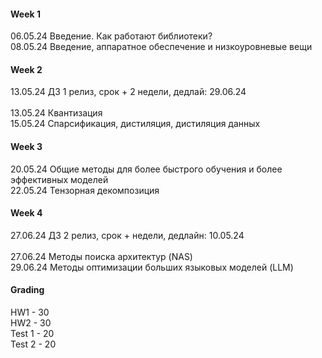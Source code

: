 #### Week 1 <br>
06.05.24 Введение. Как работают библиотеки?	 <br>
08.05.24 Введение, аппаратное обеспечение и низкоуровневые вещи  <br>

#### Week 2 <br>
13.05.24 ДЗ 1 релиз,  срок + 2 недели,  дедлай: 29.06.24 <br> 
<br>
13.05.24 Квантизация <br>
15.05.24 Спарсификация, дистиляция, дистиляция данных  <br>

#### Week 3 <br>
20.05.24 Общие методы для более быстрого обучения и более эффективных моделей <br>
22.05.24 Тензорная декомпозиция  <br>

#### Week 4 <br>
27.06.24 ДЗ 2 релиз,  срок +  недели, дедлайн: 10.05.24 <br>
<br>
27.06.24 Методы поиска архитектур (NAS)					 <br>
29.06.24 Методы оптимизации больших языковых моделей (LLM) <br>


#### Grading
HW1 - 30 <br>
HW2 - 30 <br>
Test 1 - 20 <br>
Test 2 - 20 <br>

